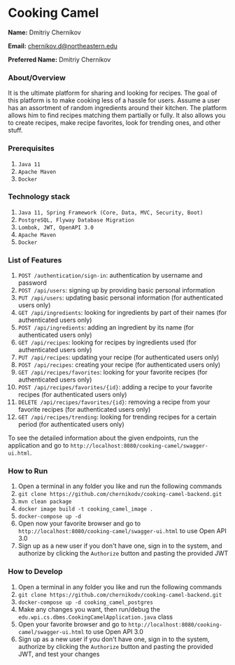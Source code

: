 # Cooking Camel

**Name:** Dmitriy Chernikov

**Email:** chernikov.d@northeastern.edu

**Preferred Name:** Dmitriy Chernikov

### About/Overview

It is the ultimate platform for sharing and looking for recipes.
The goal of this platform is to make cooking less of a hassle for users.
Assume a user has an assortment of random ingredients around their kitchen.
The platform allows him to find recipes matching them partially or fully.
It also allows you to create recipes, make recipe favorites, look for trending ones, and other stuff.

### Prerequisites

1) `Java 11`
2) `Apache Maven`
3) `Docker`

### Technology stack

1) `Java 11, Spring Framework (Core, Data, MVC, Security, Boot)`
2) `PostgreSQL, Flyway Database Migration`
3) `Lombok, JWT, OpenAPI 3.0` 
4) `Apache Maven`
5) `Docker`

### List of Features

1) `POST /authentication/sign-in`: authentication by username and password
2) `POST /api/users`: signing up by providing basic personal information
3) `PUT /api/users`: updating basic personal information (for authenticated users only)
4) `GET /api/ingredients`: looking for ingredients by part of their names (for authenticated users only)
5) `POST /api/ingredients`: adding an ingredient by its name (for authenticated users only)
6) `GET /api/recipes`: looking for recipes by ingredients used (for authenticated users only)
7) `PUT /api/recipes`: updating your recipe (for authenticated users only)
8) `POST /api/recipes`: creating your recipe (for authenticated users only)
9) `GET /api/recipes/favorites`: looking for your favorite recipes (for authenticated users only)
10) `POST /api/recipes/favorites/{id}`: adding a recipe to your favorite recipes (for authenticated users only)
11) `DELETE /api/recipes/favorites/{id}`: removing a recipe from your favorite recipes (for authenticated users only)
12) `GET /api/recipes/trending`: looking for trending recipes for a certain period (for authenticated users only)

To see the detailed information about the given endpoints, run the application and go to `http://localhost:8080/cooking-camel/swagger-ui.html`. 

### How to Run

1) Open a terminal in any folder you like and run the following commands
2) `git clone https://github.com/chernikodv/cooking-camel-backend.git`
3) `mvn clean package`
4) `docker image build -t cooking_camel_image .`
5) `docker-compose up -d`
6) Open now your favorite browser and go to `http://localhost:8080/cooking-camel/swagger-ui.html` to use Open API 3.0
7) Sign up as a new user if you don't have one, sign in to the system, and authorize by clicking the `Authorize` button and pasting the provided JWT

### How to Develop

1) Open a terminal in any folder you like and run the following commands
2) `git clone https://github.com/chernikodv/cooking-camel-backend.git`
3) `docker-compose up -d cooking_camel_postgres`
4) Make any changes you want, then run/debug the `edu.wpi.cs.dbms.CookingCamelApplication.java` class
5) Open your favorite browser and go to `http://localhost:8080/cooking-camel/swagger-ui.html` to use Open API 3.0
6) Sign up as a new user if you don't have one, sign in to the system, authorize by clicking the `Authorize` button and pasting the provided JWT, and test your changes
